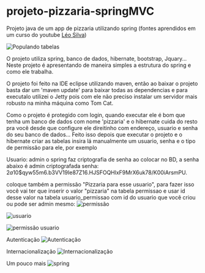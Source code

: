 ﻿# projeto-pizzaria-springMVC
Projeto java de um app de pizzaria utilizando spring (fontes aprendidos em um curso do youtube [Léo Silva](https://www.youtube.com/channel/UC4I5zgAzQMpAC44C4jH-JGA))

![Populando tabelas](https://image.ibb.co/gfWtoS/populanto_Tabelas.png)

  O projeto utiliza spring, banco de dados, hibernate, bootstrap, Jquary... Neste projeto é apresentando de maneira simples a estrutura do spring e como ele trabalha.

O projeto foi feito na IDE eclipse utilizando maven, então ao baixar o projeto basta dar um 'maven update' para baixar todas as dependencias e para executalo utilizei o Jetty pois com ele não preciso instalar um servidor mais robusto na minha máquina como Tom Cat.

Como o projeto é protegido com login, quando executar ele é bom que tenha um banco de dados com nome 'pizzaria' e o hibernate cuida do resto pra você desde que configure ele direitinho com endereço, usuario e senha do seu banco de dados... Feito isso depois que executar o projeto e o hibernate criar as tabelas insira lá manualmente um usuario, senha e o tipo de permissão para ele, por exemplo

Usuario: admin
o spring faz criptografia de senha ao colocar no BD, a senha abaixo é admin criptografada
senha: $2a$10$qyw55m6.b3VV19Ie87Z16.HJSFOQHlxF9MrX6uk78/K00iArsmPU.

coloque também a permissão "Pizzaria para esse usuario", para fazer isso você vai ter que inserir o valor "pizzaria" na tabela permissao e usar id desse valor na tabela usuario_permissao com id do usuario que você criou ou pode ser admin mesmo:
![permissão](https://image.ibb.co/mmD3Nn/BDTabelapermissao.png)

![usuario](https://image.ibb.co/hgrq2n/BDTabela_Usuario.png)

![permissão usuario](https://image.ibb.co/eKZzv7/BDTabelapermissao_Usuario.png)


Autenticação
![Autenticação](https://image.ibb.co/bEE2hn/autenticacao.png)

Internacionalização
![Internacionalização](https://image.ibb.co/k7UPv7/Internacionalizacao.png)

Um pouco mais
![spring](https://image.ibb.co/iDHYoS/Pizzaria_Spring.png)

